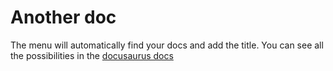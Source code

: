 # Another doc

The menu will automatically find your docs and add the title. You can see all the possibilities in the [docusaurus docs](https://docusaurus.io)
